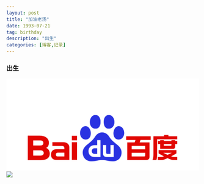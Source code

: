 ```yaml
---
layout: post
title: "加油老汤"
date: 1993-07-21
tag: birthday
description: "出生"
categories: [博客,记录]
---
```





### 出生
![](https://raw.githubusercontent.com/aner1001/picBed/master/PCtm_d9c8750bed0b3c7d089fa7d55720d6cf.png?token=AH6EWKTFBDZYITWPITJV2DK7WZNIK)
![](https://www.baidu.com/img/PCtm_d9c8750bed0b3c7d089fa7d55720d6cf.png)
